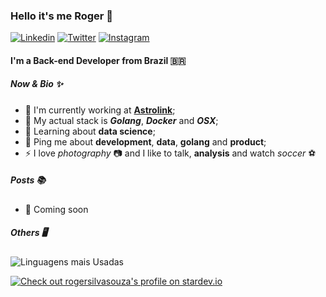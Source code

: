 ### Hello it's me Roger 👋

[![Linkedin](https://img.shields.io/badge/Linkedin-rogersilvasouza-0e76a8?style=flat&logo=linkedin)](https://www.linkedin.com/in/rogersilvasouza)
[![Twitter](https://img.shields.io/badge/Twitter-rogersilvasouza-00acee?style=flat&logo=twitter)](https://twitter.com/rogersilvasouza)
[![Instagram](https://img.shields.io/badge/Instagram-rogersilvasouza-E1306C?style=flat&logo=instagram)](https://instagram.com/rogersilvasouza)

#### I'm a Back-end Developer from Brazil 🇧🇷

##### Now & Bio ✨

- 🏢 I'm currently working at **[Astrolink](https://astrolink.com/en)**;
- 👷 My actual stack is **_Golang_**, **_Docker_** and **_OSX_**;
- 🌱 Learning about **data science**;
- 💬 Ping me about **development**, **data**, **golang** and **product**;
- ⚡️ I love _photography_ 📷 and I like to talk, **analysis** and watch _soccer_ ⚽

##### Posts 📚

- 💨 Coming soon

##### Others 🖥️

![Linguagens mais Usadas](https://github-readme-stats.vercel.app/api/top-langs/?username=rogersilvasouza&langs_count=6&layout=compact&custom_title=Most+used+languages+on+Github)

[![Check out rogersilvasouza's profile on stardev.io](https://stardev.io/developers/rogersilvasouza/badge/languages/country.svg)](https://stardev.io/developers/rogersilvasouza)

<!-- Social Canvas Open Graph https://www.canva.com/design/DAFAw0p0w7Y/kKxBCnc_Y3PYjHLhQUGuLg/view?utm_content=DAFAw0p0w7Y&utm_campaign=designshare&utm_medium=link&utm_source=publishsharelink -->
